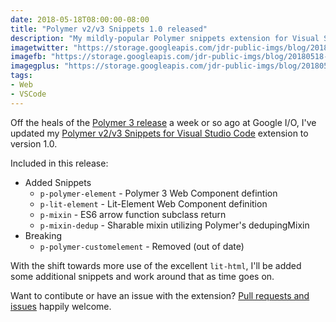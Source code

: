 ```yaml
---
date: 2018-05-18T08:00:00-08:00
title: "Polymer v2/v3 Snippets 1.0 released"
description: "My mildly-popular Polymer snippets extension for Visual Studio Code graduates to version 1.0 with support for lit-html and Polymer 3 snippets."
imagetwitter: "https://storage.googleapis.com/jdr-public-imgs/blog/20180518-polymer-vscode-ext-twitter-1024x535.jpg"
imagefb: "https://storage.googleapis.com/jdr-public-imgs/blog/20180518-polymer-vscode-ext-fb-1200x630.jpg"
imagegplus: "https://storage.googleapis.com/jdr-public-imgs/blog/20180518-polymer-vscode-ext-gplus-800x360.jpg"
tags:
- Web
- VSCode
---
```


Off the heals of the [Polymer 3 release](https://www.polymer-project.org/blog/2018-05-09-polymer-at-io-2018.html) a week or so ago at Google I/O, I've updated my [Polymer v2/v3 Snippets for Visual Studio Code](https://marketplace.visualstudio.com/items?itemName=justinribeiro.Polymer2Snippets) extension to version 1.0.

Included in this release:

- Added Snippets
  - `p-polymer-element` - Polymer 3 Web Component defintion
  - `p-lit-element` - Lit-Element Web Component definition
  - `p-mixin` - ES6 arrow function subclass return
  - `p-mixin-dedup` - Sharable mixin utilizing Polymer's dedupingMixin
- Breaking
  - `p-polymer-customelement` - Removed (out of date)

With the shift towards more use of the excellent `lit-html`, I'll be added some additional snippets and work around that as time goes on.

Want to contibute or have an issue with the extension? [Pull requests and issues](https://github.com/justinribeiro/vscode-polymer2-snippets) happily welcome.